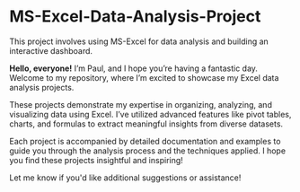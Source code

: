 # MS-Excel-Data-Analysis-Project
This project involves using MS-Excel for data analysis and building an interactive dashboard.

**Hello, everyone!**
I’m Paul, and I hope you’re having a fantastic day. Welcome to my repository, where I’m excited to showcase my Excel data analysis projects.

These projects demonstrate my expertise in organizing, analyzing, and visualizing data using Excel. I’ve utilized advanced features like pivot tables, charts, and formulas to extract meaningful insights from diverse datasets.

Each project is accompanied by detailed documentation and examples to guide you through the analysis process and the techniques applied. I hope you find these projects insightful and inspiring!

Let me know if you'd like additional suggestions or assistance!
